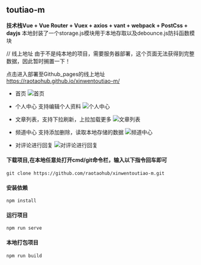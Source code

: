## toutiao-m

**技术栈Vue + Vue Router + Vuex + axios + vant + webpack + PostCss + dayjs**
本地封装了一个storage.js模块用于本地存取以及debounce.js防抖函数模块

// 线上地址 由于不是纯本地的项目，需要服务器部署，这个页面无法获得到完整数据，因此暂时搁置一下！

点击进入部署至Github_pages的线上地址 https://raotaohub.github.io/xinwentoutiao-m/

- 首页 
![首页](images/home.png)

- 个人中心 支持编辑个人资料
![个人中心](images/my.png)

- 文章列表，支持下拉刷新，上拉加载更多
![文章列表](images/home.png)


- 频道中心 支持添加删除，读取本地存储的数据
![频道中心](images/频道.png)

- 对评论进行回复
![对评论进行回复](images/评论列表.png)

#### 下载项目,在本地任意处打开cmd/git命令栏，输入以下指令回车即可
```
git clone https://github.com/raotaohub/xinwentoutiao-m.git
```
#### 安装依赖
```
npm install
```

#### 运行项目
```
npm run serve
```

#### 本地打包项目
```
npm run build
```
